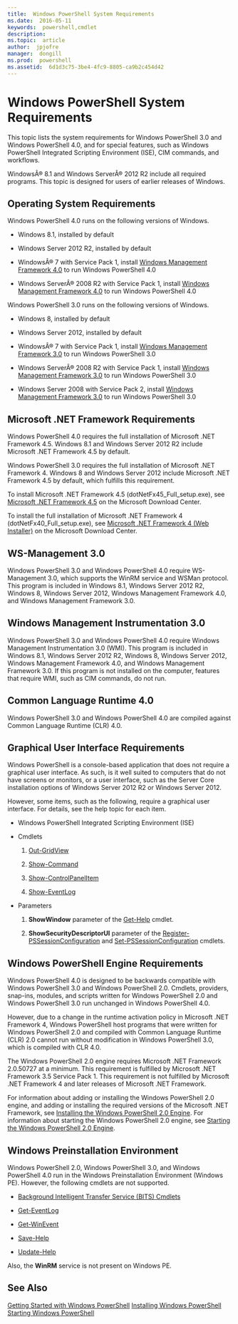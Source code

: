 ```yaml
---
title:  Windows PowerShell System Requirements
ms.date:  2016-05-11
keywords:  powershell,cmdlet
description:  
ms.topic:  article
author:  jpjofre
manager:  dongill
ms.prod:  powershell
ms.assetid:  6d1d3c75-3be4-4fc9-8805-ca9b2c454d42
---
```


# Windows PowerShell System Requirements
This topic lists the system requirements for Windows PowerShell 3.0 and Windows PowerShell 4.0, and for special features, such as Windows PowerShell Integrated Scripting Environment (ISE), CIM commands, and workflows.

WindowsÂ® 8.1 and Windows ServerÂ® 2012 R2 include all required programs. This topic is designed for users of earlier releases of Windows.

## Operating System Requirements
Windows PowerShell 4.0 runs on the following versions of Windows.

-   Windows 8.1, installed by default

-   Windows Server 2012 R2, installed by default

-   WindowsÂ® 7 with Service Pack 1, install [Windows Management Framework 4.0](http://go.microsoft.com/fwlink/?LinkId=293881) to run Windows PowerShell 4.0

-   Windows ServerÂ® 2008 R2 with Service Pack 1, install [Windows Management Framework 4.0](http://go.microsoft.com/fwlink/?LinkId=293881) to run Windows PowerShell 4.0

Windows PowerShell 3.0 runs on the following versions of Windows.

-   Windows 8, installed by default

-   Windows Server 2012, installed by default

-   WindowsÂ® 7 with Service Pack 1, install [Windows Management Framework 3.0](http://www.microsoft.com/download/details.aspx?id=34595) to run Windows PowerShell 3.0

-   Windows ServerÂ® 2008 R2 with Service Pack 1, install [Windows Management Framework 3.0](http://www.microsoft.com/download/details.aspx?id=34595) to run Windows PowerShell 3.0

-   Windows Server 2008 with Service Pack 2, install [Windows Management Framework 3.0](http://www.microsoft.com/download/details.aspx?id=34595) to run Windows PowerShell 3.0

## Microsoft .NET Framework Requirements
Windows PowerShell 4.0 requires the full installation of Microsoft .NET Framework 4.5. Windows 8.1 and Windows Server 2012 R2 include Microsoft .NET Framework 4.5 by default.

Windows PowerShell 3.0 requires the full installation of Microsoft .NET Framework 4. Windows 8 and Windows Server 2012 include Microsoft .NET Framework 4.5 by default, which fulfills this requirement.

To install Microsoft .NET Framework 4.5 (dotNetFx45\_Full\_setup.exe), see [Microsoft .NET Framework 4.5](http://go.microsoft.com/fwlink/?LinkID=242919) on the Microsoft Download Center.

To install the full installation of Microsoft .NET Framework 4 (dotNetFx40\_Full\_setup.exe), see [Microsoft .NET Framework 4 (Web Installer)](http://go.microsoft.com/fwlink/?LinkID=212931) on the Microsoft Download Center.

## WS\-Management 3.0
Windows PowerShell 3.0 and Windows PowerShell 4.0 require WS\-Management 3.0, which supports the WinRM service and WSMan protocol. This program is included in Windows 8.1, Windows Server 2012 R2, Windows 8, Windows Server 2012, Windows Management Framework 4.0, and Windows Management Framework 3.0.

## Windows Management Instrumentation 3.0
Windows PowerShell 3.0 and Windows PowerShell 4.0 require Windows Management Instrumentation 3.0 (WMI). This program is included in Windows 8.1, Windows Server 2012 R2, Windows 8, Windows Server 2012, Windows Management Framework 4.0, and Windows Management Framework 3.0. If this program is not installed on the computer, features that require WMI, such as CIM commands, do not run.

## Common Language Runtime 4.0
Windows PowerShell 3.0 and Windows PowerShell 4.0 are compiled against Common Language Runtime (CLR) 4.0.

## Graphical User Interface Requirements
Windows PowerShell is a console\-based application that does not require a graphical user interface. As such, is it well suited to computers that do not have screens or monitors, or a user interface, such as the Server Core installation options of Windows Server 2012 R2 or Windows Server 2012.

However, some items, such as the following, require a graphical user interface. For details, see the help topic for each item.

-   Windows PowerShell Integrated Scripting Environment (ISE)

-   Cmdlets

    1.  [Out-GridView](https://technet.microsoft.com/en-us/library/70915a86-d753-464e-8349-cba02316154c)

    2.  [Show-Command](https://technet.microsoft.com/en-us/library/65bba50b-91a8-49d5-80a2-a30fc684ba41)

    3.  [Show-ControlPanelItem](https://technet.microsoft.com/en-us/library/0685d42c-37cc-498f-acf6-0ecfeb0cb162)

    4.  [Show-EventLog](https://technet.microsoft.com/en-us/library/a3b0f5ad-0438-42c7-915b-d1b4793a431c)

-   Parameters

    1.  **ShowWindow** parameter of the [Get-Help](https://technet.microsoft.com/en-us/library/1f46eeb4-49d7-4bec-bb29-395d9b42f54a) cmdlet.

    2.  **ShowSecurityDescriptorUI** parameter of the [Register-PSSessionConfiguration](https://technet.microsoft.com/en-us/library/e9152ae2-bd6d-4056-9bc7-dc1893aa29ea) and [Set-PSSessionConfiguration](https://technet.microsoft.com/en-us/library/b21fbad3-1759-4260-b206-dcb8431cd6ea) cmdlets.

## Windows PowerShell Engine Requirements
Windows PowerShell 4.0 is designed to be backwards compatible with Windows PowerShell 3.0 and Windows PowerShell 2.0. Cmdlets, providers, snap\-ins, modules, and scripts written for Windows PowerShell 2.0 and Windows PowerShell 3.0 run unchanged in Windows PowerShell 4.0.

However, due to a change in the runtime activation policy in Microsoft .NET Framework 4, Windows PowerShell host programs that were written for Windows PowerShell 2.0 and compiled with Common Language Runtime (CLR) 2.0 cannot run without modification in Windows PowerShell 3.0, which is compiled with CLR 4.0.

The Windows PowerShell 2.0 engine requires Microsoft .NET Framework 2.0.50727 at a minimum. This requirement is fulfilled by Microsoft .NET Framework 3.5 Service Pack 1. This requirement is not fulfilled by Microsoft .NET Framework 4 and later releases of Microsoft .NET Framework.

For information about adding or installing the Windows PowerShell 2.0 engine, and adding or installing the required versions of the Microsoft .NET Framework, see [Installing the Windows PowerShell 2.0 Engine](Installing-the-Windows-PowerShell-2.0-Engine.md). For information about starting the Windows PowerShell 2.0 engine, see [Starting the Windows PowerShell 2.0 Engine](Starting-the-Windows-PowerShell-2.0-Engine.md).

## Windows Preinstallation Environment
Windows PowerShell 2.0, Windows PowerShell 3.0, and Windows PowerShell 4.0 run in the Windows Preinstallation Environment (Windows PE). However, the following cmdlets are not supported.

-   [Background Intelligent Transfer Service (BITS) Cmdlets](http://go.microsoft.com/fwlink/?LinkId=257514)

-   [Get-EventLog](https://technet.microsoft.com/en-us/library/b4985b11-82bf-487d-928d-becd96fc0419)

-   [Get-WinEvent](https://technet.microsoft.com/en-us/library/5fe94870-ed6b-4ce2-9500-93846cc65c95)

-   [Save-Help](https://technet.microsoft.com/en-us/library/aed94f90-b73f-4e25-a25d-7c18d9f161fa)

-   [Update-Help](https://technet.microsoft.com/en-us/library/93e1d870-ace6-432b-8778-8920291d7545)

Also, the **WinRM** service is not present on Windows PE.

## See Also
[Getting Started with Windows PowerShell](../getting-started/Getting-Started-with-Windows-PowerShell.md)
[Installing Windows PowerShell](Installing-Windows-PowerShell.md)
[Starting Windows PowerShell](https://technet.microsoft.com/en-us/library/8ec8c2d7-8e7c-4722-a3d2-498fe5739a8e)

